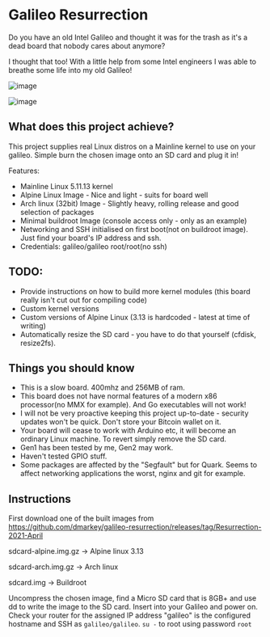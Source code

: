 # Galileo Resurrection
Do you have an old Intel Galileo and thought it was for the trash as it's a dead board that nobody cares about anymore?

I thought that too! With a little help from some Intel engineers I was able to breathe some life into my old Galileo!


![image](https://user-images.githubusercontent.com/1159924/114682307-de4ec180-9d06-11eb-9cbf-6824e44cb36a.png)

![image](https://user-images.githubusercontent.com/1159924/114681955-8ca63700-9d06-11eb-85a9-0f5da03979d4.png)


## What does this project achieve?

This project supplies real Linux distros on a Mainline kernel to use on your galileo. Simple burn the chosen image onto an SD card and plug it in!

Features:

* Mainline Linux 5.11.13 kernel
* Alpine Linux Image - Nice and light - suits for board well
* Arch linux (32bit) Image - Slightly heavy, rolling release and good selection of packages
* Minimal buildroot Image (console access only - only as an example)
* Networking and SSH initialised on first boot(not on buildroot image). Just find your board's IP address and ssh.
* Credentials: galileo/galileo root/root(no ssh)

## TODO:

* Provide instructions on how to build more kernel modules (this board really isn't cut out for compiling code)
* Custom kernel versions
* Custom versions of Alpine Linux (3.13 is hardcoded - latest at time of writing)
* Automatically resize the SD card - you have to do that yourself (cfdisk, resize2fs).

## Things you should know

* This is a slow board. 400mhz and 256MB of ram.
* This board does not have normal features of a modern x86 processor(no MMX for example). And Go executables will not work!
* I will not be very proactive keeping this project up-to-date - security updates won't be quick. Don't store your Bitcoin wallet on it.
* Your board will cease to work with Arduino etc, it will become an ordinary Linux machine. To revert simply remove the SD card.
* Gen1 has been tested by me, Gen2 may work.
* Haven't tested GPIO stuff.
* Some packages are affected by the "Segfault" but for Quark. Seems to affect networking applications the worst, nginx and git for example.

## Instructions

First download one of the built images from https://github.com/dmarkey/galileo-resurrection/releases/tag/Resurrection-2021-April

sdcard-alpine.img.gz -> Alpine linux 3.13

sdcard-arch.img.gz -> Arch linux

sdcard.img -> Buildroot

Uncompress the chosen image, find a Micro SD card that is 8GB+ and use dd to write the image to the SD card. Insert into your Galileo and power on. Check your router for the assigned IP address "galileo" is the configured hostname and SSH as `galileo/galileo`. `su -` to root using password `root`







